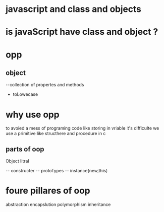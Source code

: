 # javascript and class and objects

# is javaScript have class and object ?
<!-- yes'javaScript dose have classes.this fethure was intraduce with the ECMAScript 2015 howevere js is a protoTyped based languge(mean a procedure oriented ),and it's classes are primarily syttic suger over existing prototyped - based inheretence machanisme.in (other words ,it's basicaliy provide familiere syn tax for devlopers coming from class-bassed lanuges like java or c# but undeer js works difrently.) -->


# opp
## object 
--collection of propertes and methods 
- toLowecase <it is bulding block of object oriented programing like to uppers like all other methade>

# why use opp

to avoied a mess of programing code like storing in vriable it's difficulte we use a primitive like structhere and procedure in c 

## parts of oop
Object litral

-- constructer
-- protoTypes
-- instance(new,this)

# foure pillares of oop

abstraction
encapslution
polymorphism
inheritance

